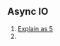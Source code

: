 ## Async IO
1. [Explain as 5](https://blog.codecentric.de/en/2019/04/explain-non-blocking-i-o-like-im-five/)
2. 
